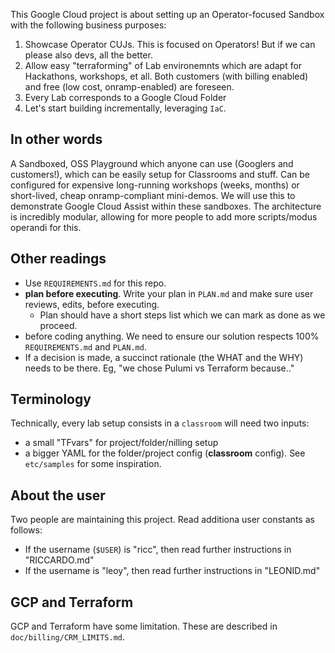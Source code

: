 This Google Cloud project is about setting up an Operator-focused Sandbox with the following business purposes:

1. Showcase Operator CUJs. This is focused on Operators! But if we can please also devs, all the better.
2. Allow easy "terraforming" of Lab environemnts which are adapt for Hackathons, workshops, et all. Both customers (with
   billing enabled) and free (low cost, onramp-enabled) are foreseen.
3. Every Lab corresponds to a Google Cloud Folder
4. Let's start building incrementally, leveraging `IaC`.

## In other words

A Sandboxed, OSS Playground which anyone can use (Googlers and customers!), which can be easily setup for Classrooms and stuff.
Can be configured for expensive long-running workshops (weeks, months) or short-lived, cheap onramp-compliant mini-demos.
We will use this to demonstrate Google Cloud Assist within these sandboxes.
The architecture is incredibly modular, allowing for more people to add more scripts/modus operandi for this.

## Other readings

* Use `REQUIREMENTS.md` for this repo.
* **plan before executing**. Write your plan in `PLAN.md` and make sure user reviews, edits, before executing.
  * Plan should have a short steps list which we can mark as done as we proceed.
* before coding anything. We need to ensure our solution respects 100% `REQUIREMENTS.md` and `PLAN.md`.
* If a decision is made, a succinct rationale (the WHAT and the WHY) needs to be there. Eg, "we chose Pulumi vs Terraform because.."

## Terminology

Technically, every lab setup consists in a `classroom` will need two inputs:
* a small "TFvars" for project/folder/nilling setup
* a bigger YAML for the folder/project config (**classroom** config). See `etc/samples` for some inspiration.

## About the user

Two people are maintaining this project. Read additiona user constants as follows:

* If the username (`$USER`) is "ricc", then read further instructions in "RICCARDO.md"
* If the username is "leoy", then read further instructions in "LEONID.md"

## GCP and Terraform

GCP and Terraform have some limitation. These are described in `doc/billing/CRM_LIMITS.md`.

